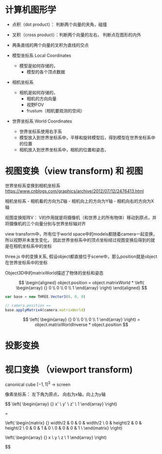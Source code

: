 
# 计算机图形学


- 点积（dot product）： 判断两个向量的夹角，碰撞
- 叉积（cross product）：判断两个向量的左右， 判断点在图形的内外

- 两条直线的两个向量的叉积为直线的交点


- 模型坐标系 Local Coordinates
    - 模型是如何存储的， 
        - 模型的各个顶点数据

- 相机坐标系
    - 相机是如何存储的， 
        - 相机的方向向量
        - 视野FOV
        - frustum（相机要观测的空间）

- 世界坐标系 World Coordinates
    - 世界坐标系使用右手系
    - 模型放入到世界坐标系中，平移和旋转模型后，得到模型在世界坐标系中的位置
    - 相机放入到世界坐标系中，相机的位置和姿态，


# 视图变换（view transform) 和 视图

世界坐标系变换到相机坐标系
https://www.cnblogs.com/graphics/archive/2012/07/12/2476413.html

相机坐标系
    - 相机看的方向为Z轴
    - 相机向上的方向为Y轴
    - 相机向右的方向为X轴

视图变换矩阵V： V的作用就是将摄像机（和世界上的所有物体）移动到原点，并将摄像机的三个向量分别与世界坐标轴对齐

view transform中，所有位于world space中的models都随着camera一起变换，所以视野并未发生变化， 因此世界坐标系中的顶点坐标经过视图变换后得到的就是在相机坐标系中的坐标

three.js 中的变换关系, 假设object都直接位于scene中，那么position就是object在世界坐标系中的坐标

Object3D中的matrixWorld描述了物体的坐标和姿态

$$ 
\begin{aligned}
object.position = object.matrixWorld * 
\left(
    \begin{array}
    {}
    0 \\
    0 \\
    0 \\
    1
    \end{array}
\right)
\end{aligned}
$$

```js
var base = new THREE.Vector3(0, 0, 0)

// camera.position == 
base.applyMatrix4(camera.matrixWorld) 
```

$$ \left(
    \begin{array}
    {}
    0 \\
    0 \\
    0 \\
    1
    \end{array}
\right) = object.matrixWorldInverse * object.position $$


# 投影变换



# 视口变换 （viewport transform)

canonical cube $[-1, 1]^3$ -> screen

像素坐标系： 左下角为原点， 向右为x轴，向上为y轴

$$ 
\left(
    \begin{array}
    {}
    x' \\
    y' \\
    z' \\
    1
    \end{array}
\right)

=

\left(
    \begin{matrix}
    {}
    width/2 & 0 & 0 & width/2 \\
    0 & height/2 & 0 & height/2 \\
    0 & 0 & 1 & 0 \\
    0 & 0 & 0 & 1 \\
    \end{matrix}
\right)

\left(
    \begin{array}
    {}
    x \\
    y \\
    z \\
    1
    \end{array}
\right)

$$








